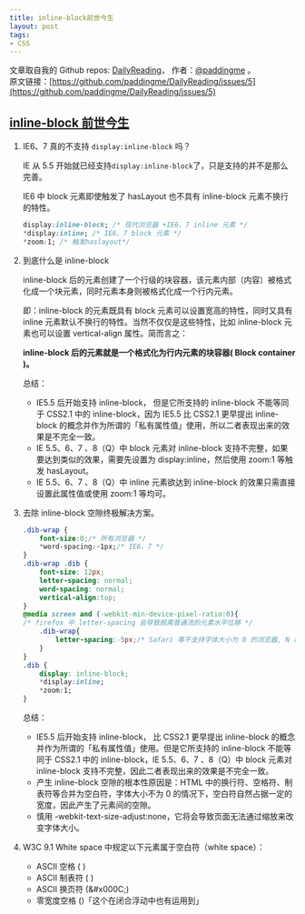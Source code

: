```yaml
---
title: inline-block前世今生
layout: post
tags:
- CSS
---
```



 文章取自我的 Github  repos: [DailyReading](https://github.com/paddingme/DailyReading)， 作者：[@paddingme](http://padding.me/about.html) 。  
原文链接：[https://github.com/paddingme/DailyReading/issues/5](https://github.com/paddingme/DailyReading/issues/5)

## [inline-block 前世今生](http://ued.taobao.org/blog/2012/08/inline-block/)

1.  IE6、7 真的不支持 `display:inline-block` 吗？

    IE 从 5.5 开始就已经支持` display:inline-block `了，只是支持的并不是那么完善。

    IE6 中 block 元素即使触发了 hasLayout 也不具有 inline-block 元素不换行的特性。

    ```css
    display:inline-block; /* 现代浏览器 +IE6、7 inline 元素 */
    *display:inline; /* IE6、7 block 元素 */
    *zoom:1; /* 触发haslayout*/
    ```

2.  到底什么是 inline-block

    inline-block 后的元素创建了一个行级的块容器，该元素内部（内容）被格式化成一个块元素，同时元素本身则被格式化成一个行内元素。

    即：inline-block 的元素既具有 block 元素可以设置宽高的特性，同时又具有 inline 元素默认不换行的特性。当然不仅仅是这些特性，比如 inline-block 元素也可以设置 vertical-align 属性。简而言之：

    **inline-block 后的元素就是一个格式化为行内元素的块容器( Block container )。**

    总结：

    - IE5.5 后开始支持 inline-block， 但是它所支持的 inline-block 不能等同于 CSS2.1 中的 inline-block，因为 IE5.5 比 CSS2.1 更早提出 inline-block 的概念并作为所谓的「私有属性值」使用，所以二者表现出来的效果是不完全一致。
    - IE 5.5、6、7 、8（Q）中 block 元素对 inline-block 支持不完整，如果要达到类似的效果，需要先设置为 display:inline，然后使用 zoom:1 等触发 hasLayout。
    - IE 5.5、6、7 、8（Q）中 inline 元素欲达到 inline-block 的效果只需直接设置此属性值或使用 zoom:1 等均可。

3. 去除 inline-block 空隙终极解决方案。

    ```css
    .dib-wrap {
        font-size:0;/* 所有浏览器 */
        *word-spacing:-1px;/* IE6、7 */
    }
    .dib-wrap .dib {
        font-size: 12px;
        letter-spacing: normal;
        word-spacing: normal;
        vertical-align:top;
    }
    @media screen and (-webkit-min-device-pixel-ratio:0){
    /* firefox 中 letter-spacing 会导致脱离普通流的元素水平位移 */
        .dib-wrap{
            letter-spacing:-5px;/* Safari 等不支持字体大小为 0 的浏览器, N 根据父级字体调节*/
        }
    }
    .dib {
        display: inline-block;
        *display:inline;
        *zoom:1;
    }
    ```

    总结：

    - IE5.5 后开始支持 inline-block， 比 CSS2.1 更早提出 inline-block 的概念并作为所谓的「私有属性值」使用。但是它所支持的 inline-block 不能等同于 CSS2.1 中的 inline-block，IE 5.5、6、7 、8（Q）中 block 元素对 inline-block 支持不完整，因此二者表现出来的效果是不完全一致。
    - 产生 inline-block 空隙的根本性原因是：HTML 中的换行符、空格符、制表符等合并为空白符，字体大小不为 0 的情况下，空白符自然占据一定的宽度，因此产生了元素间的空隙。
    - 慎用 -webkit-text-size-adjust:none，它将会导致页面无法通过缩放来改变字体大小。

4.  W3C 9.1 White space 中规定以下元素属于空白符（white space）：

    - ASCII 空格 ( )
    - ASCII 制表符 ( )
    - ASCII 换页符 (\&#x000C;)
    - 零宽度空格 (​)「这个在闭合浮动中也有运用到」